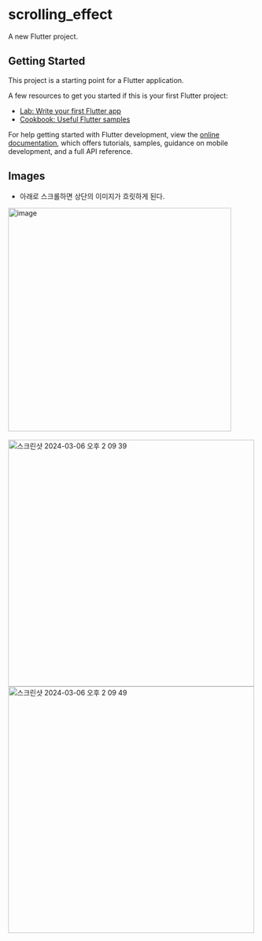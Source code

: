 # scrolling_effect

A new Flutter project.

## Getting Started

This project is a starting point for a Flutter application.

A few resources to get you started if this is your first Flutter project:

- [Lab: Write your first Flutter app](https://docs.flutter.dev/get-started/codelab)
- [Cookbook: Useful Flutter samples](https://docs.flutter.dev/cookbook)

For help getting started with Flutter development, view the
[online documentation](https://docs.flutter.dev/), which offers tutorials,
samples, guidance on mobile development, and a full API reference.


## Images

* 아래로 스크롤하면 상단의 이미지가 흐릿하게 된다.

<img width="453" alt="image" src="https://github.com/NalaJang/flutter_study/assets/73895803/42a5ce0d-12fb-47d1-a48e-2a2e2930f6cb">
<br></br>
<img width="500" alt="스크린샷 2024-03-06 오후 2 09 39" src="https://github.com/NalaJang/flutter_study/assets/73895803/7d30a1d7-2579-4329-b8cf-fe911b7b90bf">
<img width="500" alt="스크린샷 2024-03-06 오후 2 09 49" src="https://github.com/NalaJang/flutter_study/assets/73895803/b7863e36-bef9-4d67-b8ed-a4df3b883225">
